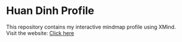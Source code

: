 # Huan Dinh Profile

This repository contains my interactive mindmap profile using XMind.  
Visit the website: [Click here](https://dinhcaohuan117.github.io/profile/)
